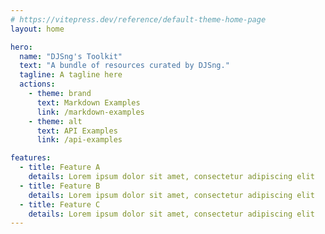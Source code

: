 ```yaml
---
# https://vitepress.dev/reference/default-theme-home-page
layout: home

hero:
  name: "DJSng's Toolkit"
  text: "A bundle of resources curated by DJSng."
  tagline: A tagline here
  actions:
    - theme: brand
      text: Markdown Examples
      link: /markdown-examples
    - theme: alt
      text: API Examples
      link: /api-examples

features:
  - title: Feature A
    details: Lorem ipsum dolor sit amet, consectetur adipiscing elit
  - title: Feature B
    details: Lorem ipsum dolor sit amet, consectetur adipiscing elit
  - title: Feature C
    details: Lorem ipsum dolor sit amet, consectetur adipiscing elit
---
```


